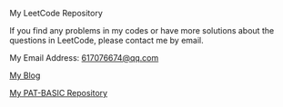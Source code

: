 My LeetCode Repository

If you find any problems in my codes or have more solutions about the questions in LeetCode, please contact me by email.

My Email Address: 617076674@qq.com

[My Blog](https://blog.csdn.net/qq_41231926)

[My PAT-BASIC Repository](https://github.com/617076674/PAT-BASIC)
